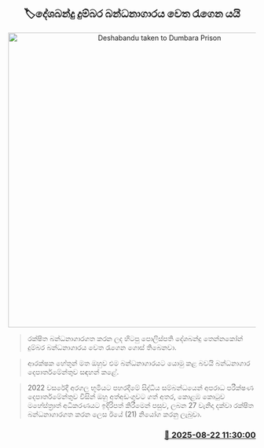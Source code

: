 <p align='center'><b><h2 align='center' title='Deshabandu taken to Dumbara Prison'>🏷දේශබන්දු දුම්බර බන්ධනාගාරය වෙත රැගෙන යයි</h2></b></p>
<p align='center'><img src='https://helakuru.sgp1.cdn.digitaloceanspaces.com/esana/images/lib/deshabandu-police-k.jpg' width='600' alt='Deshabandu taken to Dumbara Prison'></p>

> රක්ෂිත බන්ධනාගාරගත කරන ලද හිටපු පොලිස්පති දේශබන්දු තෙන්නකෝන් දුම්බර බන්ධනාගාරය වෙත රැගෙන ගොස් තිබෙනවා.

> ආරක්ෂක හේතූන් මත ඔහුව එම බන්ධනාගාරයට යොමු කළ බවයි බන්ධනාගාර දෙපාර්තමේන්තුව සඳහන් කළේ.

> 2022 වසරේදී අරගල භූමියට පහරදීමේ සිද්ධිය සම්බන්ධයෙන් අපරාධ පරීක්ෂණ දෙපාර්තමේන්තුව විසින් ඔහු අත්අඩංගුවට ගත් අතර, කොළඹ කොටුව මහේස්ත්‍රාත් අධිකරණයට ඉදිරිපත් කිරීමෙන් පසුව, ලබන 27 වැනිදා දක්වා රක්ෂිත බන්ධනාගාරගත කරන ලෙස ඊයේ (21) නියෝග කරනු ලැබුවා.



<h3 align='right'><a href='https://www.helakuru.lk/esana/p/112935/'>📅 2025-08-22 11:30:00</a></h3>
